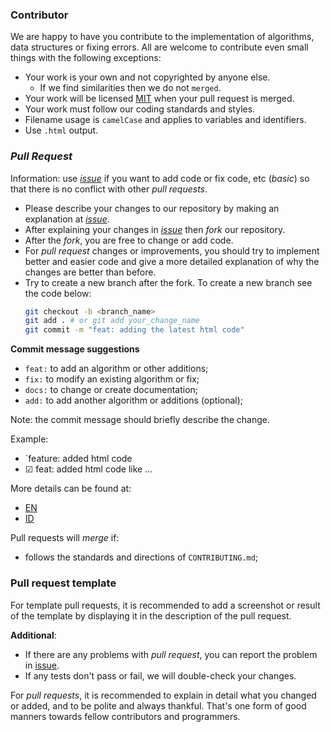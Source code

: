 ### Contributor

We are happy to have you contribute to the implementation of algorithms, data structures or fixing errors.
All are welcome to contribute even small things with the following exceptions:

- Your work is your own and not copyrighted by anyone else.
  - If we find similarities then we do not `merged`.
- Your work will be licensed [MIT](LICENSE) when your pull request is merged.
- Your work must follow our coding standards and styles.
- Filename usage is `camelCase` and applies to variables and identifiers.
- Use `.html` output.

### _Pull Request_

Information: use [_issue_](https://github.com/Lynn-Studio/HTML-CSS/issues) if you want to add code or fix code, etc (_basic_) so that there is no conflict with other _pull requests_.

- Please describe your changes to our repository by making an explanation at [_issue_](https://github.com/Lynn-Studio/HTML-CSS/issues).
- After explaining your changes in [_issue_](https://github.com/Lynn-Studio/HTML-CSS/issues) then _fork_ our repository.
- After the _fork_, you are free to change or add code.
- For _pull request_ changes or improvements, you should try to implement better and easier code and give a more detailed explanation of why the changes are better than before.
- Try to create a new branch after the fork. To create a new branch see the code below:
  ```bash
  git checkout -b <branch_name>
  git add . # or git add your_change_name
  git commit -m "feat: adding the latest html code"
  ```

**Commit message suggestions**

- `feat:` to add an algorithm or other additions;
- `fix:` to modify an existing algorithm or fix;
- `docs:` to change or create documentation;
- `add:` to add another algorithm or additions (optional);

Note: the commit message should briefly describe the change.

Example:

- `feature: added html code
- &#9745; feat: added html code like ...

More details can be found at:

- [EN](https://www.conventionalcommits.org/en/v1.0.0/)
- [ID](https://www.conventionalcommits.org/id/v1.0.0/)

Pull requests will _merge_ if:

- follows the standards and directions of `CONTRIBUTING.md`;

### Pull request template

For template pull requests, it is recommended to add a screenshot or result of the template by displaying it in the description of the pull request.

**Additional**:

- If there are any problems with _pull request_, you can report the problem in [issue](https://github.com/Lynn-Studio/HTML-CSS/issues).
- If any tests don't pass or fail, we will double-check your changes.

For _pull requests_, it is recommended to explain in detail what you changed or added, and to be polite and always thankful. That's one form of good manners towards fellow contributors and programmers.
